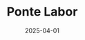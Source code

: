 ---  
layout: startup_page  
title: "Ponte Labor"  
id: "pontelabor.com"  
permalink: "/pontelaborpontelabor.com04012025/"  
website: "https://pontelabor.com/"  
funding_round: "Seed"  
funding_amount: "$3M"  
investors: "Harlem Capital, Better Tomorrow Ventures, The 81 Collection, Wischoff Ventures"  
about: "Ponte Labor is a hiring platform that connects legally authorized Hispanic immigrant workers with employers in the hospitality industry and beyond. It utilizes AI-powered recruiting through WhatsApp and voice interviews, streamlining the hiring process and addressing language barriers. The platform pre-vets candidates for legal work authorization, offering a faster and more efficient solution than traditional methods."  
markets: "Human Resources, Staffing, Technology"  
hq: "Miami, Florida, United States"  
founded_year: "2023"  
linkedin: "https://www.linkedin.com/company/pontelabor"  
twitter: ""  
instagram: ""  
facebook: ""  
crunchbase: ""  
pitchbook: "https://pitchbook.com/profiles/company/539255-17"  

date_display: "01-Apr-2025"  
date: "2025-04-01"

# SEO Optimization  
meta_title: "Ponte Labor - Seed Funding ($3M)"  
meta_description: "Ponte Labor, Ponte Labor is a hiring platform that connects legally authorized Hispanic immigrant workers with employers in the hospitality industry and beyond. It..."  
meta_keywords: "Ponte Labor, Human Resources, Staffing, Technology, Seed funding"  
canonical_url: "https://startup.projectstartups.com/pontelaborpontelabor.com04012025/"  
---